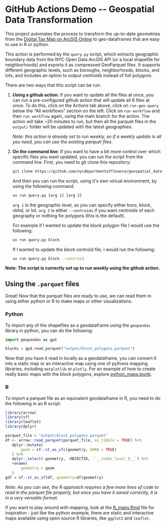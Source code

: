 # GitHub Actions Demo -- Geospatial Data Transformation

This project automates the process to transform the up-to-date geometries from the [Digital Tax Map on ArcGIS Online](https://nyc.maps.arcgis.com/home/item.html?id=2cf51c5f165c4c569691617a492d9b21) to geo-dataframes that are easy to use in R or python.

This action is performed by the `query.py` script, which extracts geographic boundary data from the NYC Open Data ArcGIS API (or a local shapefile for neighborhoods) and exports it as compressed GeoParquet files. It supports different geographic levels, such as boroughs, neighborhoods, blocks, and lots, and includes an option to output centroids instead of full polygons.

There are two ways that this script can be run:

1. **Using a github action**: If you want to update all the files at once, you can run a pre-configured github action that will update all 8 files at once. To do this, click on the Actions tab above, click on `run-geo-query` below the "All workflows" section on the left. Click on `run workflow` and then `run workflow` again, using the main branch for the action. The action will take ~20 minutes to run, but then all the parquet files in the `output/` folder will be updated with the latest geographies.
    
    *Note: this action is already set to run weekly, so if a weekly update is all you need, you can use the existing parquet files*.
2. **On the command line**: If you want to have a bit more control over which specific files you want updated, you can run the script from the command line. First, you need to git clone this repository:
    ```bash
    git clone https://github.com/nycdepartmentoffinance/geospatial_data.git
    ```
    And then you can run the script, using it's own virtual environment, by using the following command:
    ```cmd
    uv run query.py [arg 1] [arg 2] 
    ```
    `arg 1` is the geographic level, so you can specify either boro, block, nbhd, or lot. `arg 2` is either `--centroids` if you want centroids of each geography or nothing for polygons (this is the default). 
    
    For example if I wanted to update the block polygon file I would use the following:
    ```bash
    uv run query.py block
    ```
    If I wanted to update the block centroid file, I would run the following:
    ```bash
    uv run query.py block --centroid
    ```


**Note: The script is currectly set up to run weekly using the github action.**

## Using the `.parquet` files

Great! Now that the parquet files are ready to use, we can read them in using either python or R to make maps or other visualizations.

### Python

To import any of the shapefiles as a geodataframe using the `geopandas` library in python, you can do the following:

```python
import geopandas as gpd

blocks = gpd.read_parquet("output/block_polygons.parquet")
```

Now that you have it read in locally as a geodataframe, you can convert it into a static map or an interactive map using one of pythons mapping libraries, including `matplotlib` or `plotly`. For an example of how to create really basic maps with the block polygons, explore [python_maps.ipynb](python_maps.ipynb).

### R

To import a parquet file as an equivalent geodataframe in R, you need to do the following in an R script:

```r
library(arrow)
library(sf)
library(leaflet)
library(dplyr)

parquet_file = "output/block_polygons.parquet"
df <- arrow::read_parquet(parquet_file, as_tibble = TRUE) %>%
   dplyr::mutate(
       geom = sf::st_as_sfc(geometry, EWKB = TRUE)
   ) %>%
   dplyr::select(-geometry, -OBJECTID, -`__index_level_0__`) %>%
   rename(
       geometry = geom
   )
gdf = sf::st_as_sf(df, geometry=df$geometry)
```
*Note: As you can see, the R approach requires a few more lines of code to read in the parquet file properly, but once you have it saved correctly, it is in a very versatile format.*

If you want to play around with mapping, look at the [R_maps.Rmd](R_maps.Rmd) file for inspiration - just like the python example, there are static and interactive maps available using open source R libraries, like `ggplot2` and `leaflet`.
